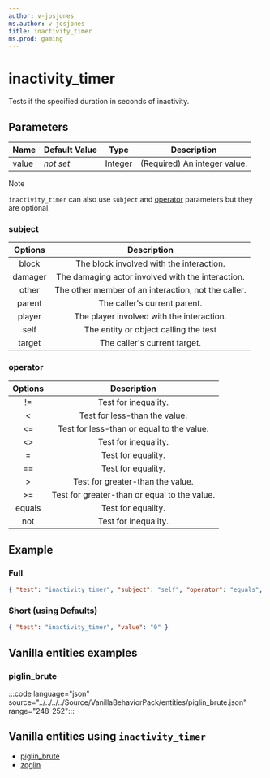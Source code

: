 ```yaml
---
author: v-josjones
ms.author: v-josjones
title: inactivity_timer
ms.prod: gaming
---
```


# inactivity_timer

Tests if the specified duration in seconds of inactivity.

## Parameters

|Name |Default Value  |Type  |Description  |
|---------|---------|---------|---------|
|value |*not set* |Integer |(Required) An integer value. |

>[!Note]
>`inactivity_timer` can also use `subject` and [operator](../Definitions/NestedTables/operator.md) parameters but they are optional.

### subject

| Options| Description |
|:-----------:|:-----------:|
| block| The block involved with the interaction. |
| damager| The damaging actor involved with the interaction. |
| other| The other member of an interaction, not the caller. |
| parent| The caller's current parent. |
| player| The player involved with the interaction. |
| self| The entity or object calling the test |
| target| The caller's current target. |

### operator

| Options| Description |
|:-----------:|:-----------:|
| !=| Test for inequality. |
| <| Test for less-than the value. |
| <=| Test for less-than or equal to the value. |
| <>| Test for inequality. |
| =| Test for equality. |
| ==| Test for equality. |
| >| Test for greater-than the value. |
| >=| Test for greater-than or equal to the value. |
| equals| Test for equality. |
| not| Test for inequality. |

## Example

### Full

```json
{ "test": "inactivity_timer", "subject": "self", "operator": "equals", "value": "0" }
```

### Short (using Defaults)

```json
{ "test": "inactivity_timer", "value": "0" }
```

## Vanilla entities examples

### piglin_brute

:::code language="json" source="../../../../Source/VanillaBehaviorPack/entities/piglin_brute.json" range="248-252":::

## Vanilla entities using `inactivity_timer`

- [piglin_brute](../../../../Source/VanillaBehaviorPack_Snippets/entities/piglin_brute.md)
- [zoglin](../../../../Source/VanillaBehaviorPack_Snippets/entities/zoglin.md)
